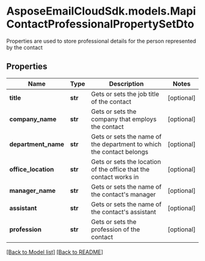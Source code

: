# AsposeEmailCloudSdk.models.MapiContactProfessionalPropertySetDto

Properties are used to store professional details for the person represented by the contact             

## Properties
Name | Type | Description | Notes
------------ | ------------- | ------------- | -------------
**title** |**str** |Gets or sets the job title of the contact              |[optional] 
**company_name** |**str** |Gets or sets the company that employs the contact              |[optional] 
**department_name** |**str** |Gets or sets the name of the department to which the contact belongs              |[optional] 
**office_location** |**str** |Gets or sets the location of the office that the contact works in              |[optional] 
**manager_name** |**str** |Gets or sets the name of the contact&#39;s manager              |[optional] 
**assistant** |**str** |Gets or sets the name of the contact&#39;s assistant              |[optional] 
**profession** |**str** |Gets or sets the profession of the contact              |[optional] 




[[Back to Model list]](Models.md) [[Back to README]](README.md)

